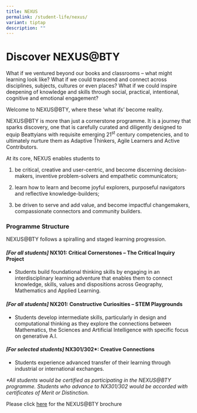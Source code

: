 ```yaml
---
title: NEXUS
permalink: /student-life/nexus/
variant: tiptap
description: ""
---
```

<h1><strong>Discover NEXUS@BTY</strong></h1>
<p>What if we ventured beyond our books and classrooms – what might learning
look like? What if we could transcend and connect across disciplines, subjects,
cultures or even places? What if we could inspire deepening of knowledge
and skills through social, practical, intentional, cognitive and emotional
engagement?</p>
<p>Welcome to NEXUS@BTY, where these ‘what ifs’ become reality.</p>
<p></p>
<p>NEXUS@BTY is more than just a cornerstone programme. It is a journey that
sparks discovery, one that is carefully curated and diligently designed
to equip Beattyians with requisite emerging 21<sup>st</sup> century competencies,
and to ultimately nurture them as Adaptive Thinkers, Agile Learners and
Active Contributors.</p>
<p>At its core, NEXUS enables students to</p>
<ol data-tight="true" class="tight">
<li>
<p>be critical, creative and user-centric, and become discerning decision-makers,
inventive problem-solvers and empathetic communicators;</p>
</li>
<li>
<p>learn how to learn and become joyful explorers, purposeful navigators
and reflective knowledge-builders;</p>
</li>
<li>
<p>be driven to serve and add value, and become impactful changemakers, compassionate
connectors and community builders.</p>
<p></p>
</li>
</ol>
<h3><strong>Programme Structure</strong></h3>
<p>NEXUS@BTY follows a spiralling and staged learning progression.</p>
<h4><em>[For all students]</em> <strong>NX101: Critical Cornerstones – The Critical Inquiry Project</strong></h4>
<ul data-tight="true" class="tight">
<li>
<p>Students build foundational thinking skills by engaging in an interdisciplinary
learning adventure that enables them to connect knowledge, skills, values
and dispositions across Geography, Mathematics and Applied Learning.</p>
</li>
</ul>
<h4><em>[For all students]</em> <strong>NX201: Constructive Curiosities – STEM Playgrounds</strong></h4>
<ul data-tight="true" class="tight">
<li>
<p>Students develop intermediate skills, particularly in design and computational
thinking as they explore the connections between Mathematics, the Sciences
and Artificial Intelligence with specific focus on generative A.I.</p>
</li>
</ul>
<h4><em>[For selected students]</em> <strong>NX301/302*: Creative Connections</strong></h4>
<ul data-tight="true" class="tight">
<li>
<p>Students experience advanced transfer of their learning through industrial
or international exchanges.</p>
</li>
</ul>
<p><em>*All students would be certified as participating in the NEXUS@BTY programme. Students who advance to NX301/302 would be accorded with certificates of Merit or Distinction.</em>
</p>
<p>Please click <a href="https://go.gov.sg/wnv9iy" rel="noopener nofollow" target="_blank">here</a> for
the NEXUS@BTY brochure</p>
<p></p>
<p><strong><br></strong>
</p>
<p></p>